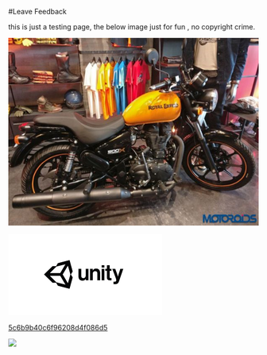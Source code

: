 #Leave Feedback


this is just a testing page,
the below image just for fun , no copyright crime.

![abc](Images/RoyalEnfiled2_5c6bb094c6f96208d4f0876a.png)



![abc](Images/DW5a963922d2f2b83b4ce3e9c6_5c6bb094c6f96208d4f08761.png)


[5c6b9b40c6f96208d4f086d5](Examples/DW5a96364cb125ec3c70150c47_5c6b9b40c6f96208d4f086d5.cs)

![](https://images.pexels.com/photos/67636/rose-blue-flower-rose-blooms-67636.jpeg)
